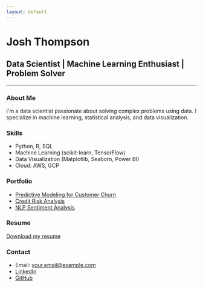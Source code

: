 ```yaml
---
layout: default
---
```


# Josh Thompson

## Data Scientist | Machine Learning Enthusiast | Problem Solver

---

### About Me
I'm a data scientist passionate about solving complex problems using data. I specialize in machine learning, statistical analysis, and data visualization.

### Skills
- Python, R, SQL
- Machine Learning (scikit-learn, TensorFlow)
- Data Visualization (Matplotlib, Seaborn, Power BI)
- Cloud: AWS, GCP

### Portfolio
- [Predictive Modeling for Customer Churn](#)
- [Credit Risk Analysis](#)
- [NLP Sentiment Analysis](#)

### Resume
[Download my resume](#)

### Contact
- Email: your.email@example.com
- [LinkedIn](#)
- [GitHub](#)
